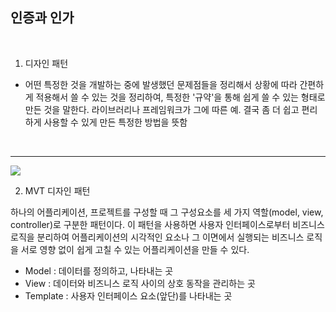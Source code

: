 ## 인증과 인가

<br>

1. 디자인 패턴
- 어떤 특정한 것을 개발하는 중에 발생했던 문제점들을 정리해서 상황에 따라 간편하게 적용해서 쓸 수 있는 것을 정리하여, 특정한 '규약'을 통해 쉽게 쓸 수 있는 형태로 만든 것을 말한다. 라이브러리나 프레임워크가 그에 따른 예. 결국 좀 더 쉽고 편리하게 사용할 수 있게 만든 특정한 방법을 뜻함

<br>

---

<img src = "https://img1.daumcdn.net/thumb/R1280x0/?scode=mtistory2&fname=https%3A%2F%2Fblog.kakaocdn.net%2Fdn%2FzMevV%2FbtqvXwIVqHZ%2FKVYrrgTqHpuMxPjvXVwnw0%2Fimg.png">

<br>

2. MVT 디자인 패턴

하나의 어플리케이션, 프로젝트를 구성할 때 그 구성요소를 세 가지 역할(model, view, controller)로 구분한 패턴이다. 이 패턴을 사용하면 사용자 인터페이스로부터 비즈니스 로직을 분리하여 어플리케이션의 시각적인 요소나 그 이면에서 실행되는 비즈니스 로직을 서로 영향 없이 쉽게 고칠 수 있는 어플리케이션을 만들 수 있다. 

- Model : 데이터를 정의하고, 나타내는 곳
- View : 데이터와 비즈니스 로직 사이의 상호 동작을 관리하는 곳
- Template : 사용자 인터페이스 요소(앞단)를 나타내는 곳